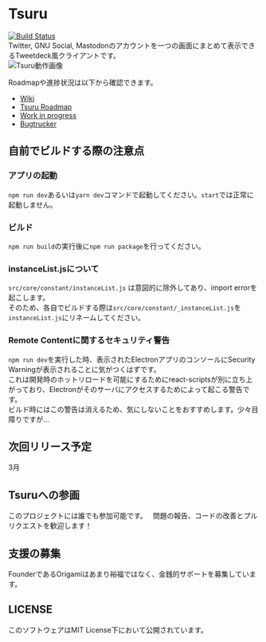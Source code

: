 # Tsuru  
[![Build Status](https://travis-ci.org/tsuruclient/tsuru.svg?branch=dev)](https://travis-ci.org/tsuruclient/tsuru)  
Twitter, GNU Social, Mastodonのアカウントを一つの画面にまとめて表示できるTweetdeck風クライアントです。   
![Tsuru動作画像](./images/ss.png "はい")  
  
Roadmapや進捗状況は以下から確認できます。
* [Wiki](https://scrapbox.io/tsuruclient)
* [Tsuru Roadmap](https://trello.com/b/Id3TjFbr/tsuru)
* [Work in progress](https://github.com/tsuruclient/tsuru/projects/3)  
* [Bugtrucker](https://github.com/tsuruclient/tsuru/projects/2)  
  
  
## 自前でビルドする際の注意点
### アプリの起動  
`npm run dev`あるいは`yarn dev`コマンドで起動してください。`start`では正常に起動しません。  
  
### ビルド
`npm run build`の実行後に`npm run package`を行ってください。  
  
### instanceList.jsについて
`src/core/constant/instanceList.js` は意図的に除外してあり、import errorを起こします。  
そのため、各自でビルドする際は`src/core/constant/_instanceList.js`を`instanceList.js`にリネームしてください。
  
### Remote Contentに関するセキュリティ警告  
`npm run dev`を実行した時、表示されたElectronアプリのコンソールにSecurity Warningが表示されることに気がつくはずです。  
これは開発時のホットリロードを可能にするためにreact-scriptsが別に立ち上がっており、Electronがそのサーバにアクセスするためによって起こる警告です。  
ビルド時にはこの警告は消えるため、気にしないことをおすすめします。少々目障りですが…
  
## 次回リリース予定  
3月

## Tsuruへの参画  
このプロジェクトには誰でも参加可能です。  
問題の報告、コードの改善とプルリクエストを歓迎します！    
  
## 支援の募集  
FounderであるOrigamiはあまり裕福ではなく、金銭的サポートを募集しています。  
  
## LICENSE
このソフトウェアはMIT License下において公開されています。
